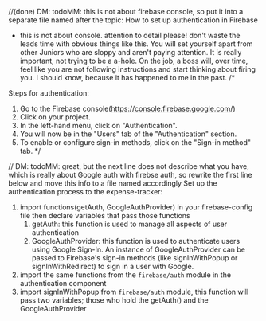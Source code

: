 //(done) DM: todoMM: this is not about firebase console, so put it into a separate file named after the topic: How to set up authentication in Firebase
* this is not about console. attention to detail please! don't waste the leads time with obvious things like this. You will set yourself apart from other Juniors who are sloppy and aren't paying attention. It is really important, not trying to be a a-hole. On the job, a boss will, over time, feel like you are not following instructions and start thinking about firing you. I should know, because it has happened to me in the past. 
 /*

Steps for authentication:
  1. Go to the Firebase console(https://console.firebase.google.com/)
  2. Click on your project.
  3. In the left-hand menu, click on "Authentication".
  4. You will now be in the "Users" tab of the "Authentication" section.
  5. To enable or configure sign-in methods, click on the "Sign-in method" tab.
*/

// DM: todoMM: great, but the next line does not describe what you have, which is really about Google auth with firebse auth, so rewrite the first line below and move this info to a file named accordingly
Set up the authentication process to the expense-tracker:
1. import functions(getAuth, GoogleAuthProvider) in your firebase-config file then declare variables that pass those functions
   1. getAuth: this function is used to manage all aspects of user authentication
   2. GoogleAuthProvider: this function is used to authenticate users using Google Sign-In. An instance of GoogleAuthProvider can be passed to Firebase's sign-in methods (like signInWithPopup or signInWithRedirect) to sign in a user with Google.
2. import the same functions from the `firebase/auth` module in the authentication component
3. import signInWithPopup from `firebase/auth` module, this function will pass two variables; those who hold the getAuth() and the GoogleAuthProvider
